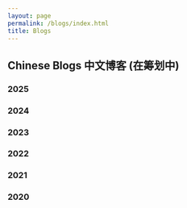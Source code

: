```yaml
---
layout: page
permalink: /blogs/index.html
title: Blogs
---
```


## Chinese Blogs 中文博客 (在筹划中)

### 2025

<!-- - [在剑桥的第一年：MPhil 论文致谢](https://caihanlin.com/blogs/cambridge-25/)<br>
- [🔥 剑桥CSC国家公派奖学金申请指南（更新中）](https://caihanlin.com/blogs/25csc)<br>
- [25Fall，全球博士项目混合申请实录](https://caihanlin.com/blogs/25fall/)<br> -->

### 2024

<!-- - [22岁，站在人生的交叉路口](https://caihanlin.com/blogs/22yrs)<br>
- [AAAI 2024 温哥华参会实录](https://caihanlin.com/blogs/aaai-24/)<br>
- [24Fall，英国硕士项目申请实录](https://caihanlin.com/blogs/24fall/)<br> -->

### 2023

<!-- - [21岁，何妨吟啸且徐行](https://caihanlin.com/blogs/21yrs)<br>
- [本科生数学建模竞赛指南](https://caihanlin.com/blogs/team2023)<br>
- [🔥 极简风Jekyll个人网站搭建指南](https://caihanlin.com/blogs/web)<br>
- [海外暑研申请指南](https://caihanlin.com/blogs/summer-res)<br> -->

### 2022

<!-- - [20岁，宽心且看月中桂](https://caihanlin.com/blogs/20yrs)<br>
- [暂停、暂停、暂停](https://caihanlin.com/blogs/stop/)<br> -->

### 2021

<!-- - [19岁，山高路亦远](https://caihanlin.com/blogs/19yrs)<br>
- [星野学社实习回忆录](https://caihanlin.com/blogs/star)<br> -->

### 2020

<!-- - [18岁，缓慢受锤的黄金年代](https://caihanlin.com/blogs/18yrs)<br>
- [本科博客，笔记，回忆录（现已停止运营）](https://mieclance.club/)<br> -->

<br>

<!-- ## Leave a Message 欢迎留言

<br>

{% include disqus.html %} 

<br>


